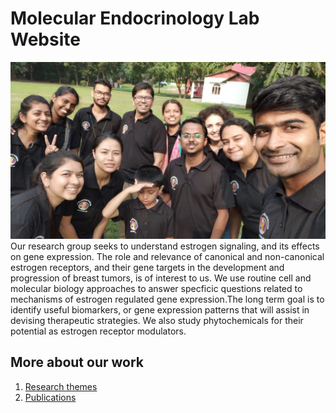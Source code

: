 # Molecular Endocrinology Lab Website
![Research Group](IMG-20191117-WA0015.png)
Our research group seeks to understand estrogen signaling, and its effects on gene expression. The role and relevance of canonical and non-canonical estrogen receptors, and their gene targets in the development and progression of breast tumors, is of interest to us. We use routine cell and molecular biology approaches to answer specficic questions related to mechanisms of estrogen regulated gene expression.The long term goal is to identify useful biomarkers, or gene expression patterns that will assist in devising therapeutic strategies. We also study phytochemicals for their potential as estrogen receptor modulators.     

## More about our work
1. [Research themes](./themes)
2. [Publications](./publications)
